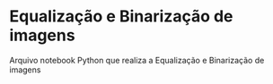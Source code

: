 # Equalização e Binarização de imagens
 Arquivo notebook Python que realiza a Equalização e Binarização de imagens
